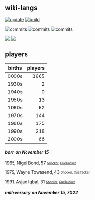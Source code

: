 ## wiki-langs
[![update](https://github.com/dreamerminsk/wiki-langs/actions/workflows/update-tables.yml/badge.svg)](https://github.com/dreamerminsk/wiki-langs/actions/workflows/update-tables.yml)
[![build](https://github.com/dreamerminsk/wiki-langs/actions/workflows/build.yml/badge.svg)](https://github.com/dreamerminsk/wiki-langs/actions/workflows/build.yml)

![commits](https://img.shields.io/github/commit-activity/y/dreamerminsk/wiki-langs)
![commits](https://img.shields.io/github/commit-activity/m/dreamerminsk/wiki-langs)
![commits](https://img.shields.io/github/commit-activity/w/dreamerminsk/wiki-langs)

![](https://img.shields.io/github/languages/code-size/dreamerminsk/wiki-langs)
![](https://img.shields.io/github/repo-size/dreamerminsk/wiki-langs)

## players
| births | players |
| :----: | ------: |
| 0000s | 2665 |
| 1930s | 2 |
| 1940s | 9 |
| 1950s | 13 |
| 1960s | 52 |
| 1970s | 144 |
| 1980s | 175 |
| 1990s | 218 |
| 2000s | 86 |

#### ***born on November 15***
1965, Nigel Bond, 57 <sub><sup>[Snooker](http://www.snooker.org/res/index.asp?player=14), [CueTracker](http://cuetracker.net/Players/nigel-bond/)</sup></sub>

1979, Wayne Townsend, 43 <sub><sup>[Snooker](http://www.snooker.org/res/index.asp?player=897), [CueTracker](http://cuetracker.net/Players/wayne-townsend/)</sup></sub>

1991, Asjad Iqbal, 31 <sub><sup>[Snooker](http://www.snooker.org/res/index.asp?player=1935), [CueTracker](http://cuetracker.net/Players/asjad-iqbal/)</sup></sub>


#### ***milleversary on November 15, 2022***



